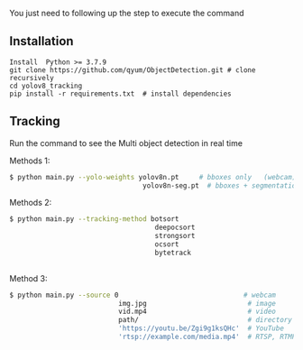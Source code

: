 You just need to following up the step to execute the command

## Installation

```
Install  Python >= 3.7.9
git clone https://github.com/qyum/ObjectDetection.git # clone recursively
cd yolov8_tracking
pip install -r requirements.txt  # install dependencies
```

## Tracking

Run the command to see the Multi object detection in real time


Methods 1:

```bash
$ python main.py --yolo-weights yolov8n.pt     # bboxes only   (webcam)
                                 yolov8n-seg.pt  # bboxes + segmentation masks (webcam)
```

Methods 2:

```bash
$ python main.py --tracking-method botsort     
                                    deepocsort
                                    strongsort
                                    ocsort
                                    bytetrack
                                    
```



Method 3:


```bash
$ python main.py --source 0                               # webcam
                           img.jpg                         # image
                           vid.mp4                         # video
                           path/                           # directory
                           'https://youtu.be/Zgi9g1ksQHc'  # YouTube
                           'rtsp://example.com/media.mp4'  # RTSP, RTMP, HTTP stream
```